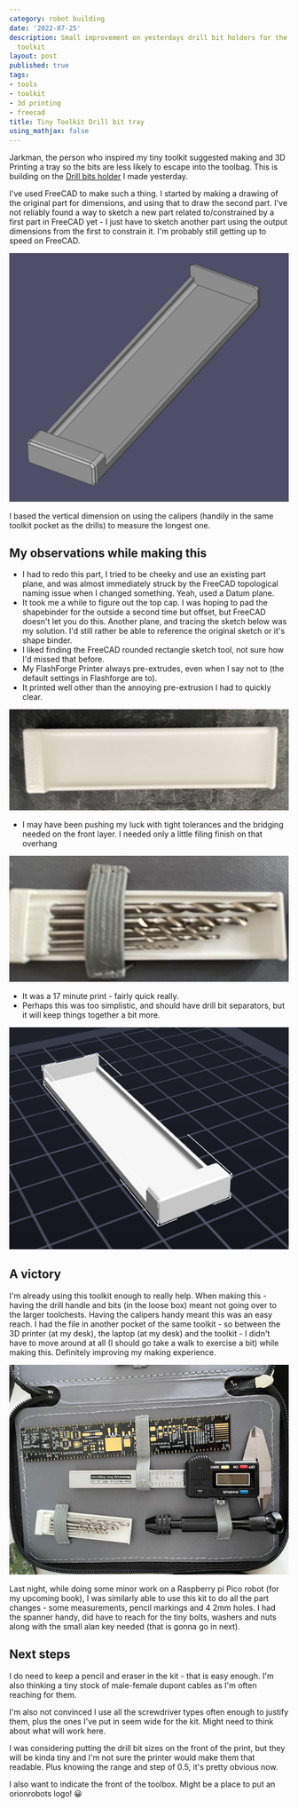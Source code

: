 ```yaml
---
category: robot building
date: '2022-07-25'
description: Small improvement on yesterdays drill bit holders for the tiny robotics
  toolkit
layout: post
published: true
tags:
- tools
- toolkit
- 3d printing
- freecad
title: Tiny Toolkit Drill bit tray
using_mathjax: false
---
```

Jarkman, the person who inspired my tiny toolkit suggested making and 3D Printing a tray so the bits are less likely to escape into the toolbag. This is building on the [Drill bits holder](https://orionrobots.co.uk/robot%20building/2022/07/24/tiny-drill-bits-for-tiny-toolkit.html) I made yesterday.

I've used FreeCAD to make such a thing. I started by making a drawing of the original part for dimensions, and using that to draw the second part. I've not reliably found a way to sketch a new part related to/constrained by a first part in FreeCAD yet - I just have to sketch another part using the output dimensions from the first to constrain it. I'm probably still getting up to speed on FreeCAD.

![Tiny Drill bit Tray Design in FreeCAD](/galleries/freecad-tiny-drillbit-tray.png)

I based the vertical dimension on using the calipers (handily in the same toolkit pocket as the drills) to measure the longest one.

## My observations while making this

- I had to redo this part, I tried to be cheeky and use an existing part plane, and was almost immediately struck by the FreeCAD topological naming issue when I changed something. Yeah, used a Datum plane.
- It took me a while to figure out the top cap. I was hoping to pad the shapebinder for the outside a second time but offset, but FreeCAD doesn't let you do this. Another plane, and tracing the sketch below was my solution. I'd still rather be able to reference the original sketch or it's shape binder.
- I liked finding the FreeCAD rounded rectangle sketch tool, not sure how I'd missed that before.
- My FlashForge Printer always pre-extrudes, even when I say not to (the default settings in Flashforge are to).
- It printed well other than the annoying pre-extrusion I had to quickly clear.

![Tiny drill bit tray on the 3D print bed](/galleries/2022-07-25-tiny-drill-tray-on-3d-print-bed.jpeg)

- I may have been pushing my luck with tight tolerances and the bridging needed on the front layer. I needed only a little filing finish on that overhang

![The Tiny Drillbit Tray in place in the toolkit](/galleries/2022-07-25-tiny-drillbit-tray-in-tiny-toolkit.jpeg)

- It was a 17 minute print - fairly quick really.
- Perhaps this was too simplistic, and should have drill bit separators, but it will keep things together a bit more.

![The Part design in FlashPrint ready to send to the 3D Printer](/galleries/flashprint-tiny-drillbit-tray.png)

## A victory

I'm already using this toolkit enough to really help. When making this - having the drill handle and bits (in the loose box) meant not going over to the larger toolchests. Having the calipers handy meant this was an easy reach. I had the file in another pocket of the same toolkit - so between the 3D printer (at my desk), the laptop (at my desk) and the toolkit - I didn't have to move around at all (I should go take a walk to exercise a bit) while making this. Definitely improving my making experience.

![The Tiny Drillbit Holder with Other tools in the Kit](/galleries/2022-07-25-the-tiny-toolbit-with-other-tools-in-the-kit.jpeg)

Last night, while doing some minor work on a Raspberry pi Pico robot (for my upcoming book), I was similarly able to use this kit to do all the part changes - some measurements, pencil markings and 4 2mm holes. I had the spanner handy, did have to reach for the tiny bolts, washers and nuts along with the small alan key needed (that is gonna go in next).

## Next steps

I do need to keep a pencil and eraser in the kit - that is easy enough. I'm also thinking a tiny stock of male-female dupont cables as I'm often reaching for them.

I'm also not convinced I use all the screwdriver types often enough to justify them, plus the ones I've put in seem wide for the kit. Might need to think about what will work here.

I was considering putting the drill bit sizes on the front of the print, but they will be kinda tiny and I'm not sure the printer would make them that readable. Plus knowing the range and step of 0.5, it's pretty obvious now.

I also want to indicate the front of the toolbox. Might be a place to put an orionrobots logo! 😀
